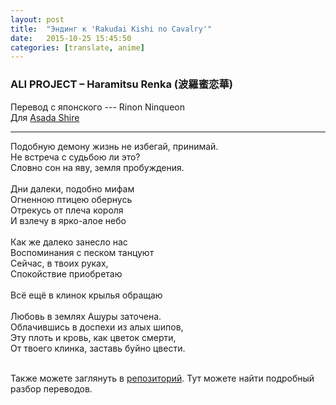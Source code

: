 ```yaml
---
layout: post
title:  "Эндинг к 'Rakudai Kishi no Cavalry'"
date:   2015-10-25 15:45:50
categories: [translate, anime]
---
```

<div class="modal fade" id="myModal" tabindex="-1" role="dialog" aria-labelledby="myModalLabel" aria-hidden="true">
      <div class="modal-dialog">
        <div class="modal-content">
		<center>
          <div class="modal-body">               
          </div>
		</center>
        </div><!-- /.modal-content -->
      </div><!-- /.modal-dialog -->
    </div><!-- /.modal -->

<div class="thumbnails">
</div>

### ALI PROJECT &ndash; Haramitsu Renka (波羅蜜恋華)

Перевод с японского --- Rinon Ninqueon<br>
Для <a href="http://vk.com/id308999046">Asada Shire</a><br>
<hr>
Подобную демону жизнь не избегай, принимай.<br>
Не встреча с судьбою ли это?<br>
Словно сон на яву, земля пробуждения.<br>
<br>
Дни далеки, подобно мифам<br>
Огненною птицею обернусь<br>
Отрекусь от плеча короля<br>
И взлечу в ярко-алое небо<br>
<br>
Как же далеко занесло нас<br>
Воспоминания с песком танцуют<br>
Сейчас, в твоих руках,<br>
Спокойствие приобретаю<br>
<br>
Всё ещё в клинок крылья обращаю<br>
<br>
Любовь в землях Ашуры заточена.<br>
Облачившись в доспехи из алых шипов,<br>
Эту плоть и кровь, как цветок смерти,<br>
От твоего клинка, заставь буйно цвести.<br>
<br><p>Также можете заглянуть в <a href="https://github.com/RinonNinqueon/source/tree/master/translate">репозиторий</a>. Тут можете найти подробный разбор переводов.</p>
<br><br><br><br><br>